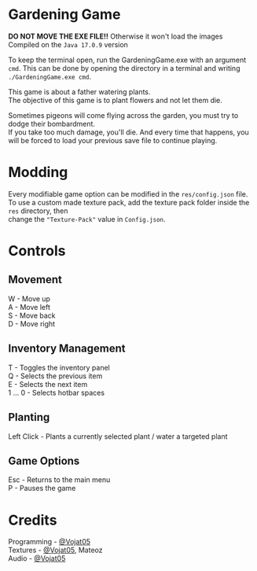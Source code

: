 # Gardening Game
<b>DO NOT MOVE THE EXE FILE!!</b> 
Otherwise it won't load the images<br>
Compiled on the <code>Java 17.0.9</code> version

To keep the terminal open, run the GardeningGame.exe with an argument <code>cmd</code>.
This can be done by opening the directory in a terminal and writing <code>./GardeningGame.exe cmd</code>.

This game is about a father watering plants.<br>
The objective of this game is to plant flowers and not let them die.

Sometimes pigeons will come flying across the garden, you must try to dodge their bombardment.<br>
If you take too much damage, you'll die. And every time that happens, you will be forced to load your previous save file to continue playing.<br>

# Modding
Every modifiable game option can be modified in the <code>res/config.json</code> file.<br>
To use a custom made texture pack, add the texture pack folder inside the <code>res</code> directory, then <br>
change the <code>"Texture-Pack"</code> value in <code>Config.json</code>.

# Controls

## Movement
W - Move up<br>
A - Move left<br>
S - Move back<br>
D - Move right

## Inventory Management
T - Toggles the inventory panel<br>
Q - Selects the previous item<br>
E - Selects the next item<br>
1 ... 0 - Selects hotbar spaces<br>

## Planting
Left Click - Plants a currently selected plant / water a targeted plant<br>

## Game Options
Esc - Returns to the main menu<br>
P - Pauses the game

# Credits
Programming - <a href="https://github.com/Vojat05">@Vojat05</a><br>
Textures - <a href="https://github.com/Vojat05">@Vojat05</a>, Mateoz<br>
Audio - <a href="https://github.com/Vojat05">@Vojat05</a><br>